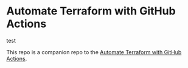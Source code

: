 # Automate Terraform with GitHub Actions

test

This repo is a companion repo to the [Automate Terraform with GitHub Actions](https://learn.hashicorp.com/tutorials/terraform/github-actions?in=terraform/automation).
